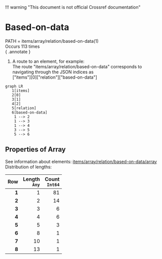 !!! warning "This document is not official Crossref documentation"
# Based-on-data
PATH = items/array/relation/based-on-data(1)  
Occurs 113 times  
{ .annotate }

1. A route to an element, for example:  
   The route "items/array/relation/based-on-data" corresponds to navigating through the JSON indices as  
   ["items"][0]["relation"]["based-on-data"]  

```mermaid
graph LR
   1[items]
   2[0]
   3[1]
   4[2]
   5[relation]
   6[based-on-data]
    1 --> 2
    1 --> 3
    1 --> 4
    3 --> 5
    5 --> 6
```


## Properties of Array
See information about elements: [items/array/relation/based-on-data/array](array/index.md)  
Distribution of lengths:  

| **Row** | **Length**<br>`Any` | **Count**<br>`Int64` |
|--------:|--------------------:|---------------------:|
| **1**   | 1                   | 81                   |
| **2**   | 2                   | 14                   |
| **3**   | 3                   | 6                    |
| **4**   | 4                   | 6                    |
| **5**   | 5                   | 3                    |
| **6**   | 8                   | 1                    |
| **7**   | 10                  | 1                    |
| **8**   | 13                  | 1                    |

